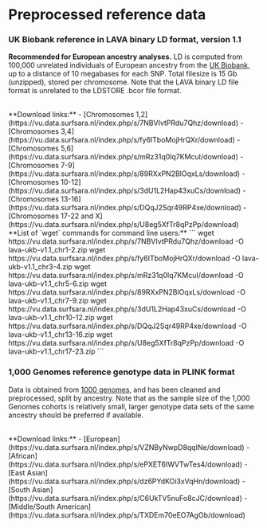 # Preprocessed reference data

### UK Biobank reference in LAVA binary LD format, version 1.1

**Recommended for European ancestry analyses.** LD is computed from 100,000 unrelated individuals of European ancestry from the [UK Biobank](https://www.ukbiobank.ac.uk/), 
up to a distance of 10 megabases for each SNP. Total filesize is 15 Gb (unzipped), stored per chromosome. Note that the LAVA binary LD file format is unrelated to the LDSTORE .bcor file format. 
  
<br/>
**Download links:**  
- [Chromosomes 1,2](https://vu.data.surfsara.nl/index.php/s/7NBVIvtPRdu7Qhz/download)  
- [Chromosomes 3,4](https://vu.data.surfsara.nl/index.php/s/fy6ITboMojHrQXr/download)  
- [Chromosomes 5,6](https://vu.data.surfsara.nl/index.php/s/mRz31q0lq7KMcuI/download)  
- [Chromosomes 7-9](https://vu.data.surfsara.nl/index.php/s/89RXxPN2BlOqxLs/download)  
- [Chromosomes 10-12](https://vu.data.surfsara.nl/index.php/s/3dU1L2Hap43xuCs/download)  
- [Chromosomes 13-16](https://vu.data.surfsara.nl/index.php/s/DQqJ2Sqr49RP4xe/download)  
- [Chromosomes 17-22 and X](https://vu.data.surfsara.nl/index.php/s/U8eg5XfTr8qPzPp/download)  
  
<br/>
**List of `wget` commands for command line users:**
```
wget https://vu.data.surfsara.nl/index.php/s/7NBVIvtPRdu7Qhz/download -O lava-ukb-v1.1_chr1-2.zip
wget https://vu.data.surfsara.nl/index.php/s/fy6ITboMojHrQXr/download -O lava-ukb-v1.1_chr3-4.zip
wget https://vu.data.surfsara.nl/index.php/s/mRz31q0lq7KMcuI/download -O lava-ukb-v1.1_chr5-6.zip
wget https://vu.data.surfsara.nl/index.php/s/89RXxPN2BlOqxLs/download -O lava-ukb-v1.1_chr7-9.zip
wget https://vu.data.surfsara.nl/index.php/s/3dU1L2Hap43xuCs/download -O lava-ukb-v1.1_chr10-12.zip
wget https://vu.data.surfsara.nl/index.php/s/DQqJ2Sqr49RP4xe/download -O lava-ukb-v1.1_chr13-16.zip
wget https://vu.data.surfsara.nl/index.php/s/U8eg5XfTr8qPzPp/download -O lava-ukb-v1.1_chr17-23.zip
``` 



### 1,000 Genomes reference genotype data in PLINK format

Data is obtained from [1000 genomes](https://www.internationalgenome.org/data/), and has been cleaned and preprocessed, split by ancestry.
Note that as the sample size of the 1,000 Genomes cohorts is relatively small, larger genotype data sets of the same ancestry should be preferred if available.
  
<br/>
**Download links:**  
- [European](https://vu.data.surfsara.nl/index.php/s/VZNByNwpD8qqINe/download)  
- [African](https://vu.data.surfsara.nl/index.php/s/ePXET6IWVTwTes4/download)  
- [East Asian](https://vu.data.surfsara.nl/index.php/s/dz6PYdKOi3xVqHn/download)  
- [South Asian](https://vu.data.surfsara.nl/index.php/s/C6UkTV5nuFo8cJC/download)  
- [Middle/South American](https://vu.data.surfsara.nl/index.php/s/TXDEm70eEO7AgOb/download)  


